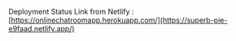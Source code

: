 Deployment Status Link from Netlify : 
[https://onlinechatroomapp.herokuapp.com/](https://superb-pie-e9faad.netlify.app/)
